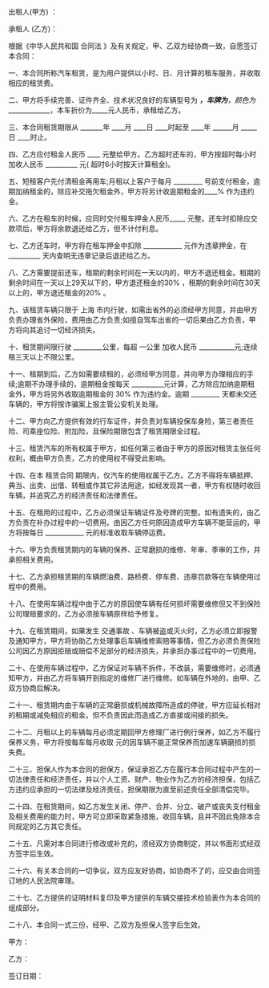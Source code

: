 
 


出租人(甲方) ：


承租人 (乙方)：


根据《中华人民共和国
合同法
》及有关规定，甲、乙双方经协商一致，自愿签订本合同：


一、本合同所称汽车租赁，是为用户提供以小时、日、月计算的租车服务，并收取相应的租赁费。


二、甲方将手续完善、证件齐全、技术状况良好的车辆型号为 _____________，车牌为____________，颜色为______________，本车折价为_____元人民币，承租给乙方。


三、本合同租赁期限从 _______年 ____月 ____日 ____时起至 ____年 ______月 _____ 日 ____时止。


四、乙方应付租金人民币 ____ 元整给甲方。乙方超时还车的，甲方按超时每小时加收人民币 __________ 元( 超时6小时按天计算租金)。


五、短租客户先付清租金再用车;月租以上客户于每月 _________ 号前支付租金，逾期加纳租金的，除应补交拖欠租金外，甲方将另计收逾期租金的____% 作为违约金。


六、乙方在租车的时候，应同时交付租车押金人民币_____ 元整。还车时扣除应交款项后，甲方将余款退还给乙方，但不计付利息。


七、乙方还车时，甲方将在租车押金中扣除 ____________ 元作为违章押金，在 __________ 天内查明无违章记录后退还给乙方。


八、乙方需要提前还车，租期的剩余时间在一天以内的，甲方不退还租金。租期的剩余时间在一天以上29天以下的，甲方退还租金的30% ，租期的剩余时间在30天以上的，甲方退还租金的20% 。


九、该租赁车辆只限于
上海
市内行驶，如需出省外的必须经甲方同意，并由甲方负责办理省外保险，费用由乙方负责;如擅自驾车出省的一切后果由乙方负责，甲方将向其追讨一切经济损失。


十、租赁期间限行驶 _________公里，每超 一公里 加收人民币 ___________元;连续租三天以上不限公里。


十一、租期到后，乙方如需要续租的，必须经甲方同意，并向甲方办理相应的手续;逾期不办理手续的，逾期租金按每天 __________元计算，乙方除应加纳逾期租金外，甲方将另外收取逾期租金的 30% 作为违约金。逾期 _________ 天都未交还车辆的，甲方将按诈骗案上报主管公安机关处理。


十二、甲方向乙方提供有效的行车证件，并负责对车辆投保车身险，第三者责任险、司乘座位险、附加险，且保险期限包含了租赁期限全过程。


十三、租赁汽车的所有权属于甲方，如任何第三者由于甲方的原因对租赁主张任何权利，概由甲方负责，乙方的使用权不得受此影响。


十四、在本
租赁合同
期限内，仅汽车的使用权属于乙方。乙方不得将车辆抵押、典当、出卖、出借、转租或作其它非法用途，如经发现其一者，甲方有权随时收回车辆，并追究乙方的经济责任和法律责任。


十五、在租用的过程中，乙方必须保证车辆证件及号牌的完整。如有遗失的，由乙方负责在补办过程中的一切费用。由因乙方任何原因造成甲方车辆不能营运的，甲方将按每日 ____________ 元的标准收取车辆停运费。


十六、甲方负责租赁期内的车辆的保养、正常磨损的维修、年审、季审的工作，并承担相关费用。


十七、乙方承担租赁期的车辆燃油费、路桥费、停车费、违章罚款等在车辆使用过程中的费用。


十八、在使用车辆过程中由于乙方的原因使车辆有任何损坏需要维修但又不到保险公司理赔要求的，乙方必须按车辆原样给予修复。


十九、在租赁期间，如果发生
交通事故
、车辆被盗或灭火时，乙方必须立即报警及通知甲方，甲方将协助乙方处理事后车辆维修索赔等事情，但乙方必须负责保险公司因乙方原因拒赔或赔偿不足部分的经济损失，并承担办事过程中的一切费用。


二十、在使用车辆过程中，乙方保证对车辆不拆件，不改装，需要维修时，必须通知甲方，并由乙方将车辆开到指定的维修厂进行维修。如车辆在外地的，由甲、乙双方协商后解决。


二十一、租赁期内由于车辆的正常磨损或机械故障所造成的停驶，甲方应延长相对的租期或减免相应的租金。但不负责因此而造成乙方直接或间接的损失。


二十二、月租以上的车辆每月必须定期回甲方修理厂进行例行保养，如乙方不履行保养义务，甲方将按每车每月收取  元的因车辆不能正常保养而加速车辆磨损的损失费。


二十三、担保人作为本合同的担保方，保证承担乙方在履行本合同过程中产生的一切法律责任和经济责任，并以个人工资、财产、物业作为乙方的经济担保，包括乙方违约应承担的一切法律及经济责任，担保期限为直至前述责任全部清偿完毕。


二十四、在租赁期间，如乙方发生关闭、停产、合并、分立、破产或丧失支付租金及相关费用的能力时，甲方可立即采取紧急措施，收回车辆，且并不因此免除本合同规定的乙方其它责任。


二十五、凡需对本合同进行修改或补充的，须经双方协商制定，并以书面形式经双方签字后生效。


二十六、有关本合同的一切争议，双方应友好协商，如协商不了的，应交由合同签订地的人民法院审理。


二十七、乙方提供的证明材料复印及甲方提供的车辆交接技术检验表作为本合同的组成部分。


二十八、本合同一式三份，经甲、乙双方及担保人签字后生效。


甲方：


乙方：


签订日期：
 


 

 
 
 
 
 
  


  
 

  


  


  
 
 
 
 

